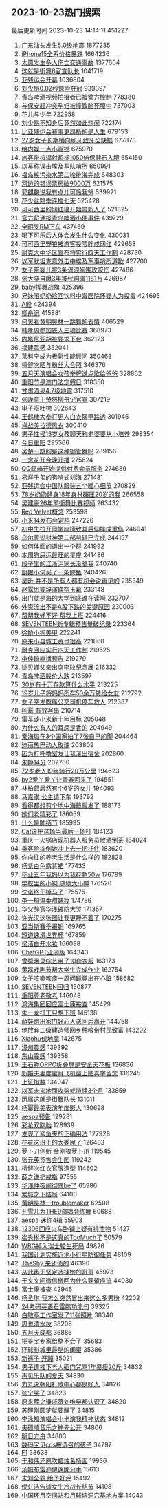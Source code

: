 ## 2023-10-23热门搜索 
最后更新时间 2023-10-23 14:14:11.451227 
1. [广东汕头发生5.0级地震](https://s.weibo.com/weibo?q=%23%E5%B9%BF%E4%B8%9C%E6%B1%95%E5%A4%B4%E5%8F%91%E7%94%9F5.0%E7%BA%A7%E5%9C%B0%E9%9C%87%23&t=31&band_rank=1&Refer=top) 1877235
1. [iPhone15全系价格暴跌](https://s.weibo.com/weibo?q=%23iPhone15%E5%85%A8%E7%B3%BB%E4%BB%B7%E6%A0%BC%E6%9A%B4%E8%B7%8C%23&t=31&band_rank=1&Refer=top) 1664236
1. [太原发生多人伤亡交通事故](https://s.weibo.com/weibo?q=%23%E5%A4%AA%E5%8E%9F%E5%8F%91%E7%94%9F%E5%A4%9A%E4%BA%BA%E4%BC%A4%E4%BA%A1%E4%BA%A4%E9%80%9A%E4%BA%8B%E6%95%85%23&t=31&band_rank=2&Refer=top) 1377604
1. [这就是街舞6官宣队长](https://s.weibo.com/weibo?q=%23%E8%BF%99%E5%B0%B1%E6%98%AF%E8%A1%97%E8%88%9E6%E5%AE%98%E5%AE%A3%E9%98%9F%E9%95%BF%23&t=31&band_rank=1&Refer=top) 1041719
1. [亚残运会开幕](https://s.weibo.com/weibo?q=%23%E4%BA%9A%E6%AE%8B%E8%BF%90%E4%BC%9A%E5%BC%80%E5%B9%95%23&t=31&band_rank=3&Refer=top) 1036804
1. [刘少昂0.02秒惊险夺冠](https://s.weibo.com/weibo?q=%23%E5%88%98%E5%B0%91%E6%98%820.02%E7%A7%92%E6%83%8A%E9%99%A9%E5%A4%BA%E5%86%A0%23&t=31&band_rank=2&Refer=top) 939397
1. [青岛啤酒视频拍摄者已被警方控制](https://s.weibo.com/weibo?q=%23%E9%9D%92%E5%B2%9B%E5%95%A4%E9%85%92%E8%A7%86%E9%A2%91%E6%8B%8D%E6%91%84%E8%80%85%E5%B7%B2%E8%A2%AB%E8%AD%A6%E6%96%B9%E6%8E%A7%E5%88%B6%23&t=31&band_rank=4&Refer=top) 778380
1. [与保安起冲突孕妇被撞致胎死腹中](https://s.weibo.com/weibo?q=%23%E4%B8%8E%E4%BF%9D%E5%AE%89%E8%B5%B7%E5%86%B2%E7%AA%81%E5%AD%95%E5%A6%87%E8%A2%AB%E6%92%9E%E8%87%B4%E8%83%8E%E6%AD%BB%E8%85%B9%E4%B8%AD%23&t=31&band_rank=4&Refer=top) 737003
1. [花儿与少年](https://s.weibo.com/weibo?q=%E8%8A%B1%E5%84%BF%E4%B8%8E%E5%B0%91%E5%B9%B4&t=31&band_rank=5&Refer=top) 722958
1. [刘少昂不知身后竟然如此热闹](https://s.weibo.com/weibo?q=%23%E5%88%98%E5%B0%91%E6%98%82%E4%B8%8D%E7%9F%A5%E8%BA%AB%E5%90%8E%E7%AB%9F%E7%84%B6%E5%A6%82%E6%AD%A4%E7%83%AD%E9%97%B9%23&t=31&band_rank=6&Refer=top) 722174
1. [比亚残运会赛事更昂扬的是人生](https://s.weibo.com/weibo?q=%23%E6%AF%94%E4%BA%9A%E6%AE%8B%E8%BF%90%E4%BC%9A%E8%B5%9B%E4%BA%8B%E6%9B%B4%E6%98%82%E6%89%AC%E7%9A%84%E6%98%AF%E4%BA%BA%E7%94%9F%23&t=31&band_rank=3&Refer=top) 679153
1. [27岁女子长期横向刷牙致牙齿缺损](https://s.weibo.com/weibo?q=%2327%E5%B2%81%E5%A5%B3%E5%AD%90%E9%95%BF%E6%9C%9F%E6%A8%AA%E5%90%91%E5%88%B7%E7%89%99%E8%87%B4%E7%89%99%E9%BD%BF%E7%BC%BA%E6%8D%9F%23&t=31&band_rank=1&Refer=top) 677878
1. [给内娱一点小震撼](https://s.weibo.com/weibo?q=%23%E7%BB%99%E5%86%85%E5%A8%B1%E4%B8%80%E7%82%B9%E5%B0%8F%E9%9C%87%E6%92%BC%23&t=31&band_rank=4&Refer=top) 675970
1. [旅客带核辐射超标1050倍保健石入境](https://s.weibo.com/weibo?q=%23%E6%97%85%E5%AE%A2%E5%B8%A6%E6%A0%B8%E8%BE%90%E5%B0%84%E8%B6%85%E6%A0%871050%E5%80%8D%E4%BF%9D%E5%81%A5%E7%9F%B3%E5%85%A5%E5%A2%83%23&t=31&band_rank=7&Refer=top) 654150
1. [以军称误击埃及军队哨所](https://s.weibo.com/weibo?q=%23%E4%BB%A5%E5%86%9B%E7%A7%B0%E8%AF%AF%E5%87%BB%E5%9F%83%E5%8F%8A%E5%86%9B%E9%98%9F%E5%93%A8%E6%89%80%23&t=31&band_rank=6&Refer=top) 650991
1. [福岛核污染水第二轮排海完成](https://s.weibo.com/weibo?q=%23%E7%A6%8F%E5%B2%9B%E6%A0%B8%E6%B1%A1%E6%9F%93%E6%B0%B4%E7%AC%AC%E4%BA%8C%E8%BD%AE%E6%8E%92%E6%B5%B7%E5%AE%8C%E6%88%90%23&t=31&band_rank=5&Refer=top) 648303
1. [河边的错误票房破9000万](https://s.weibo.com/weibo?q=%23%E6%B2%B3%E8%BE%B9%E7%9A%84%E9%94%99%E8%AF%AF%E7%A5%A8%E6%88%BF%E7%A0%B49000%E4%B8%87%23&t=31&band_rank=7&Refer=top) 621575
1. [郭麒麟说我有点儿可怜我爸](https://s.weibo.com/weibo?q=%23%E9%83%AD%E9%BA%92%E9%BA%9F%E8%AF%B4%E6%88%91%E6%9C%89%E7%82%B9%E5%84%BF%E5%8F%AF%E6%80%9C%E6%88%91%E7%88%B8%23&t=31&band_rank=9&Refer=top) 539921
1. [花少丝路季连播七天](https://s.weibo.com/weibo?q=%23%E8%8A%B1%E5%B0%91%E4%B8%9D%E8%B7%AF%E5%AD%A3%E8%BF%9E%E6%92%AD%E4%B8%83%E5%A4%A9%23&t=31&band_rank=8&Refer=top) 525428
1. [可可西里的网红狼开始带新人了](https://s.weibo.com/weibo?q=%23%E5%8F%AF%E5%8F%AF%E8%A5%BF%E9%87%8C%E7%9A%84%E7%BD%91%E7%BA%A2%E7%8B%BC%E5%BC%80%E5%A7%8B%E5%B8%A6%E6%96%B0%E4%BA%BA%E4%BA%86%23&t=31&band_rank=6&Refer=top) 521825
1. [官方将通报青岛啤酒小便事件](https://s.weibo.com/weibo?q=%23%E5%AE%98%E6%96%B9%E5%B0%86%E9%80%9A%E6%8A%A5%E9%9D%92%E5%B2%9B%E5%95%A4%E9%85%92%E5%B0%8F%E4%BE%BF%E4%BA%8B%E4%BB%B6%23&t=31&band_rank=7&Refer=top) 439729
1. [全昭旻RM下车](https://s.weibo.com/weibo?q=%E5%85%A8%E6%98%AD%E6%97%BBRM%E4%B8%8B%E8%BD%A6&t=31&band_rank=9&Refer=top) 437469
1. [喝下可乐后人体会发生什么变化](https://s.weibo.com/weibo?q=%E5%96%9D%E4%B8%8B%E5%8F%AF%E4%B9%90%E5%90%8E%E4%BA%BA%E4%BD%93%E4%BC%9A%E5%8F%91%E7%94%9F%E4%BB%80%E4%B9%88%E5%8F%98%E5%8C%96&t=31&band_rank=8&Refer=top) 430031
1. [可可西里野狼被游客投喂胖成网红](https://s.weibo.com/weibo?q=%23%E5%8F%AF%E5%8F%AF%E8%A5%BF%E9%87%8C%E9%87%8E%E7%8B%BC%E8%A2%AB%E6%B8%B8%E5%AE%A2%E6%8A%95%E5%96%82%E8%83%96%E6%88%90%E7%BD%91%E7%BA%A2%23&t=31&band_rank=8&Refer=top) 429658
1. [耐克大中华区宣布将实行四天工作制](https://s.weibo.com/weibo?q=%23%E8%80%90%E5%85%8B%E5%A4%A7%E4%B8%AD%E5%8D%8E%E5%8C%BA%E5%AE%A3%E5%B8%83%E5%B0%86%E5%AE%9E%E8%A1%8C%E5%9B%9B%E5%A4%A9%E5%B7%A5%E4%BD%9C%E5%88%B6%23&t=31&band_rank=10&Refer=top) 428730
1. [以军就坦克意外击中埃及军事哨所道歉](https://s.weibo.com/weibo?q=%23%E4%BB%A5%E5%86%9B%E5%B0%B1%E5%9D%A6%E5%85%8B%E6%84%8F%E5%A4%96%E5%87%BB%E4%B8%AD%E5%9F%83%E5%8F%8A%E5%86%9B%E4%BA%8B%E5%93%A8%E6%89%80%E9%81%93%E6%AD%89%23&t=31&band_rank=10&Refer=top) 427700
1. [女子带婴儿被3条流浪狗围攻咬伤](https://s.weibo.com/weibo?q=%23%E5%A5%B3%E5%AD%90%E5%B8%A6%E5%A9%B4%E5%84%BF%E8%A2%AB3%E6%9D%A1%E6%B5%81%E6%B5%AA%E7%8B%97%E5%9B%B4%E6%94%BB%E5%92%AC%E4%BC%A4%23&t=31&band_rank=12&Refer=top) 427486
1. [张大奕自曝3年被代购骗1161万](https://s.weibo.com/weibo?q=%23%E5%BC%A0%E5%A4%A7%E5%A5%95%E8%87%AA%E6%9B%9D3%E5%B9%B4%E8%A2%AB%E4%BB%A3%E8%B4%AD%E9%AA%971161%E4%B8%87%23&t=31&band_rank=11&Refer=top) 426987
1. [baby挥舞战旗](https://s.weibo.com/weibo?q=%23baby%E6%8C%A5%E8%88%9E%E6%88%98%E6%97%97%23&t=31&band_rank=12&Refer=top) 425396
1. [兄妹喝奶奶捡回饮料中毒医院怀疑人为投毒](https://s.weibo.com/weibo?q=%23%E5%85%84%E5%A6%B9%E5%96%9D%E5%A5%B6%E5%A5%B6%E6%8D%A1%E5%9B%9E%E9%A5%AE%E6%96%99%E4%B8%AD%E6%AF%92%E5%8C%BB%E9%99%A2%E6%80%80%E7%96%91%E4%BA%BA%E4%B8%BA%E6%8A%95%E6%AF%92%23&t=31&band_rank=12&Refer=top) 424695
1. [A股](https://s.weibo.com/weibo?q=A%E8%82%A1&t=31&band_rank=13&Refer=top) 424394
1. [柳舟记](https://s.weibo.com/weibo?q=%23%E6%9F%B3%E8%88%9F%E8%AE%B0%23&t=31&band_rank=14&Refer=top) 415881
1. [何炅看黄明昊林一跳舞的表情](https://s.weibo.com/weibo?q=%23%E4%BD%95%E7%82%85%E7%9C%8B%E9%BB%84%E6%98%8E%E6%98%8A%E6%9E%97%E4%B8%80%E8%B7%B3%E8%88%9E%E7%9A%84%E8%A1%A8%E6%83%85%23&t=31&band_rank=9&Refer=top) 406529
1. [韩孝周参加铁人三项比赛](https://s.weibo.com/weibo?q=%23%E9%9F%A9%E5%AD%9D%E5%91%A8%E5%8F%82%E5%8A%A0%E9%93%81%E4%BA%BA%E4%B8%89%E9%A1%B9%E6%AF%94%E8%B5%9B%23&t=31&band_rank=15&Refer=top) 368973
1. [内塔尼亚胡被要求下台](https://s.weibo.com/weibo?q=%23%E5%86%85%E5%A1%94%E5%B0%BC%E4%BA%9A%E8%83%A1%E8%A2%AB%E8%A6%81%E6%B1%82%E4%B8%8B%E5%8F%B0%23&t=31&band_rank=16&Refer=top) 362123
1. [福建震感](https://s.weibo.com/weibo?q=%E7%A6%8F%E5%BB%BA%E9%9C%87%E6%84%9F&t=31&band_rank=13&Refer=top) 352041
1. [莱科宁成为极氪性能顾问](https://s.weibo.com/weibo?q=%23%E8%8E%B1%E7%A7%91%E5%AE%81%E6%88%90%E4%B8%BA%E6%9E%81%E6%B0%AA%E6%80%A7%E8%83%BD%E9%A1%BE%E9%97%AE%23&t=31&band_rank=17&Refer=top) 350463
1. [檀健次晒与粉丝大合照](https://s.weibo.com/weibo?q=%23%E6%AA%80%E5%81%A5%E6%AC%A1%E6%99%92%E4%B8%8E%E7%B2%89%E4%B8%9D%E5%A4%A7%E5%90%88%E7%85%A7%23&t=31&band_rank=18&Refer=top) 346376
1. [五月天演唱会女孩举牌说点歌给爸爸](https://s.weibo.com/weibo?q=%E4%BA%94%E6%9C%88%E5%A4%A9%E6%BC%94%E5%94%B1%E4%BC%9A%E5%A5%B3%E5%AD%A9%E4%B8%BE%E7%89%8C%E8%AF%B4%E7%82%B9%E6%AD%8C%E7%BB%99%E7%88%B8%E7%88%B8&t=31&band_rank=14&Refer=top) 328862
1. [重阳节是澳门法定假日](https://s.weibo.com/weibo?q=%23%E9%87%8D%E9%98%B3%E8%8A%82%E6%98%AF%E6%BE%B3%E9%97%A8%E6%B3%95%E5%AE%9A%E5%81%87%E6%97%A5%23&t=31&band_rank=19&Refer=top) 318350
1. [甘肃酒泉4.7级地震](https://s.weibo.com/weibo?q=%23%E7%94%98%E8%82%83%E9%85%92%E6%B3%894.7%E7%BA%A7%E5%9C%B0%E9%9C%87%23&t=31&band_rank=20&Refer=top) 317510
1. [张晚意王楚然柳舟记官宣](https://s.weibo.com/weibo?q=%23%E5%BC%A0%E6%99%9A%E6%84%8F%E7%8E%8B%E6%A5%9A%E7%84%B6%E6%9F%B3%E8%88%9F%E8%AE%B0%E5%AE%98%E5%AE%A3%23&t=31&band_rank=10&Refer=top) 307219
1. [电子呕吐物](https://s.weibo.com/weibo?q=%E7%94%B5%E5%AD%90%E5%91%95%E5%90%90%E7%89%A9&t=31&band_rank=20&Refer=top) 302643
1. [王鹤棣大奉打更人白衣盔甲路透](https://s.weibo.com/weibo?q=%23%E7%8E%8B%E9%B9%A4%E6%A3%A3%E5%A4%A7%E5%A5%89%E6%89%93%E6%9B%B4%E4%BA%BA%E7%99%BD%E8%A1%A3%E7%9B%94%E7%94%B2%E8%B7%AF%E9%80%8F%23&t=31&band_rank=16&Refer=top) 301945
1. [肖战美拉德风衣](https://s.weibo.com/weibo?q=%23%E8%82%96%E6%88%98%E7%BE%8E%E6%8B%89%E5%BE%B7%E9%A3%8E%E8%A1%A3%23&t=31&band_rank=11&Refer=top) 300410
1. [男子性侵13岁女孩聊天称老婆要从小培养](https://s.weibo.com/weibo?q=%23%E7%94%B7%E5%AD%90%E6%80%A7%E4%BE%B513%E5%B2%81%E5%A5%B3%E5%AD%A9%E8%81%8A%E5%A4%A9%E7%A7%B0%E8%80%81%E5%A9%86%E8%A6%81%E4%BB%8E%E5%B0%8F%E5%9F%B9%E5%85%BB%23&t=31&band_rank=11&Refer=top) 298354
1. [今日重阳](https://s.weibo.com/weibo?q=%23%E4%BB%8A%E6%97%A5%E9%87%8D%E9%98%B3%23&t=31&band_rank=17&Refer=top) 295566
1. [吴楚一跳的是这种钢管舞吗](https://s.weibo.com/weibo?q=%E5%90%B4%E6%A5%9A%E4%B8%80%E8%B7%B3%E7%9A%84%E6%98%AF%E8%BF%99%E7%A7%8D%E9%92%A2%E7%AE%A1%E8%88%9E%E5%90%97&t=31&band_rank=21&Refer=top) 289156
1. [一念花开今晚开播](https://s.weibo.com/weibo?q=%23%E4%B8%80%E5%BF%B5%E8%8A%B1%E5%BC%80%E4%BB%8A%E6%99%9A%E5%BC%80%E6%92%AD%23&t=31&band_rank=24&Refer=top) 275624
1. [QQ邮箱开始提供付费会员服务](https://s.weibo.com/weibo?q=%23QQ%E9%82%AE%E7%AE%B1%E5%BC%80%E5%A7%8B%E6%8F%90%E4%BE%9B%E4%BB%98%E8%B4%B9%E4%BC%9A%E5%91%98%E6%9C%8D%E5%8A%A1%23&t=31&band_rank=25&Refer=top) 274689
1. [易烊千玺的狗啃式刘海](https://s.weibo.com/weibo?q=%23%E6%98%93%E7%83%8A%E5%8D%83%E7%8E%BA%E7%9A%84%E7%8B%97%E5%95%83%E5%BC%8F%E5%88%98%E6%B5%B7%23&t=31&band_rank=14&Refer=top) 271481
1. [亚残运会中国队服装五个暖心细节](https://s.weibo.com/weibo?q=%23%E4%BA%9A%E6%AE%8B%E8%BF%90%E4%BC%9A%E4%B8%AD%E5%9B%BD%E9%98%9F%E6%9C%8D%E8%A3%85%E4%BA%94%E4%B8%AA%E6%9A%96%E5%BF%83%E7%BB%86%E8%8A%82%23&t=31&band_rank=15&Refer=top) 270829
1. [78岁奶奶健身18年身材碾压20岁的我](https://s.weibo.com/weibo?q=%2378%E5%B2%81%E5%A5%B6%E5%A5%B6%E5%81%A5%E8%BA%AB18%E5%B9%B4%E8%BA%AB%E6%9D%90%E7%A2%BE%E5%8E%8B20%E5%B2%81%E7%9A%84%E6%88%91%23&t=31&band_rank=26&Refer=top) 266558
1. [吴建豪26年前街舞比赛视频](https://s.weibo.com/weibo?q=%23%E5%90%B4%E5%BB%BA%E8%B1%AA26%E5%B9%B4%E5%89%8D%E8%A1%97%E8%88%9E%E6%AF%94%E8%B5%9B%E8%A7%86%E9%A2%91%23&t=31&band_rank=27&Refer=top) 263432
1. [Red Velvet概念](https://s.weibo.com/weibo?q=Red%20Velvet%E6%A6%82%E5%BF%B5&t=31&band_rank=18&Refer=top) 253598
1. [小米14发布会定档](https://s.weibo.com/weibo?q=%23%E5%B0%8F%E7%B1%B314%E5%8F%91%E5%B8%83%E4%BC%9A%E5%AE%9A%E6%A1%A3%23&t=31&band_rank=28&Refer=top) 247226
1. [初中生拉开同学座椅致其后仰摔成重伤](https://s.weibo.com/weibo?q=%23%E5%88%9D%E4%B8%AD%E7%94%9F%E6%8B%89%E5%BC%80%E5%90%8C%E5%AD%A6%E5%BA%A7%E6%A4%85%E8%87%B4%E5%85%B6%E5%90%8E%E4%BB%B0%E6%91%94%E6%88%90%E9%87%8D%E4%BC%A4%23&t=31&band_rank=34&Refer=top) 246941
1. [乌尔善说封神第二部剪辑已完成](https://s.weibo.com/weibo?q=%23%E4%B9%8C%E5%B0%94%E5%96%84%E8%AF%B4%E5%B0%81%E7%A5%9E%E7%AC%AC%E4%BA%8C%E9%83%A8%E5%89%AA%E8%BE%91%E5%B7%B2%E5%AE%8C%E6%88%90%23&t=31&band_rank=2&Refer=top) 244197
1. [如何体面的退出一个群](https://s.weibo.com/weibo?q=%23%E5%A6%82%E4%BD%95%E4%BD%93%E9%9D%A2%E7%9A%84%E9%80%80%E5%87%BA%E4%B8%80%E4%B8%AA%E7%BE%A4%23&t=31&band_rank=23&Refer=top) 241992
1. [本周狗屎运最旺的星座](https://s.weibo.com/weibo?q=%E6%9C%AC%E5%91%A8%E7%8B%97%E5%B1%8E%E8%BF%90%E6%9C%80%E6%97%BA%E7%9A%84%E6%98%9F%E5%BA%A7&t=31&band_rank=13&Refer=top) 241486
1. [段子里的江浙沪家长没骗我](https://s.weibo.com/weibo?q=%E6%AE%B5%E5%AD%90%E9%87%8C%E7%9A%84%E6%B1%9F%E6%B5%99%E6%B2%AA%E5%AE%B6%E9%95%BF%E6%B2%A1%E9%AA%97%E6%88%91&t=31&band_rank=25&Refer=top) 240740
1. [厨娘小何买了一条鳄鱼](https://s.weibo.com/weibo?q=%23%E5%8E%A8%E5%A8%98%E5%B0%8F%E4%BD%95%E4%B9%B0%E4%BA%86%E4%B8%80%E6%9D%A1%E9%B3%84%E9%B1%BC%23&t=31&band_rank=17&Refer=top) 240426
1. [吴昕 并不是所有人都有机会说再见的](https://s.weibo.com/weibo?q=%E5%90%B4%E6%98%95%20%E5%B9%B6%E4%B8%8D%E6%98%AF%E6%89%80%E6%9C%89%E4%BA%BA%E9%83%BD%E6%9C%89%E6%9C%BA%E4%BC%9A%E8%AF%B4%E5%86%8D%E8%A7%81%E7%9A%84&t=31&band_rank=29&Refer=top) 235349
1. [赵露思或辞演珠帘玉幕](https://s.weibo.com/weibo?q=%E8%B5%B5%E9%9C%B2%E6%80%9D%E6%88%96%E8%BE%9E%E6%BC%94%E7%8F%A0%E5%B8%98%E7%8E%89%E5%B9%95&t=31&band_rank=18&Refer=top) 233148
1. [出门就是海的大学到底谁在读啊](https://s.weibo.com/weibo?q=%E5%87%BA%E9%97%A8%E5%B0%B1%E6%98%AF%E6%B5%B7%E7%9A%84%E5%A4%A7%E5%AD%A6%E5%88%B0%E5%BA%95%E8%B0%81%E5%9C%A8%E8%AF%BB%E5%95%8A&t=31&band_rank=26&Refer=top) 232707
1. [外资流出不是A股下跌的关键原因](https://s.weibo.com/weibo?q=%23%E5%A4%96%E8%B5%84%E6%B5%81%E5%87%BA%E4%B8%8D%E6%98%AFA%E8%82%A1%E4%B8%8B%E8%B7%8C%E7%9A%84%E5%85%B3%E9%94%AE%E5%8E%9F%E5%9B%A0%23&t=31&band_rank=19&Refer=top) 230003
1. [帮帮我好不好 帮我上班](https://s.weibo.com/weibo?q=%E5%B8%AE%E5%B8%AE%E6%88%91%E5%A5%BD%E4%B8%8D%E5%A5%BD%20%E5%B8%AE%E6%88%91%E4%B8%8A%E7%8F%AD&t=31&band_rank=27&Refer=top) 224416
1. [SEVENTEEN新专辑预售量破纪录](https://s.weibo.com/weibo?q=%23SEVENTEEN%E6%96%B0%E4%B8%93%E8%BE%91%E9%A2%84%E5%94%AE%E9%87%8F%E7%A0%B4%E7%BA%AA%E5%BD%95%23&t=31&band_rank=28&Refer=top) 223364
1. [徐娇小狗美甲](https://s.weibo.com/weibo?q=%23%E5%BE%90%E5%A8%87%E5%B0%8F%E7%8B%97%E7%BE%8E%E7%94%B2%23&t=31&band_rank=20&Refer=top) 222241
1. [原来小县城工资也很高](https://s.weibo.com/weibo?q=%23%E5%8E%9F%E6%9D%A5%E5%B0%8F%E5%8E%BF%E5%9F%8E%E5%B7%A5%E8%B5%84%E4%B9%9F%E5%BE%88%E9%AB%98%23&t=31&band_rank=21&Refer=top) 221860
1. [耐克回应实行四天工作制](https://s.weibo.com/weibo?q=%23%E8%80%90%E5%85%8B%E5%9B%9E%E5%BA%94%E5%AE%9E%E8%A1%8C%E5%9B%9B%E5%A4%A9%E5%B7%A5%E4%BD%9C%E5%88%B6%23&t=31&band_rank=30&Refer=top) 219525
1. [李佳琦直播预告](https://s.weibo.com/weibo?q=%E6%9D%8E%E4%BD%B3%E7%90%A6%E7%9B%B4%E6%92%AD%E9%A2%84%E5%91%8A&t=31&band_rank=22&Refer=top) 219279
1. [姚贝娜父亲出席李玟纪念展](https://s.weibo.com/weibo?q=%23%E5%A7%9A%E8%B4%9D%E5%A8%9C%E7%88%B6%E4%BA%B2%E5%87%BA%E5%B8%AD%E6%9D%8E%E7%8E%9F%E7%BA%AA%E5%BF%B5%E5%B1%95%23&t=31&band_rank=23&Refer=top) 216332
1. [青岛啤酒股价大跌](https://s.weibo.com/weibo?q=%23%E9%9D%92%E5%B2%9B%E5%95%A4%E9%85%92%E8%82%A1%E4%BB%B7%E5%A4%A7%E8%B7%8C%23&t=31&band_rank=31&Refer=top) 213597
1. [30岁有十万存款算什么水平](https://s.weibo.com/weibo?q=%2330%E5%B2%81%E6%9C%89%E5%8D%81%E4%B8%87%E5%AD%98%E6%AC%BE%E7%AE%97%E4%BB%80%E4%B9%88%E6%B0%B4%E5%B9%B3%23&t=31&band_rank=14&Refer=top) 213225
1. [19岁儿子将妈妈所存50余万转给女友](https://s.weibo.com/weibo?q=%2319%E5%B2%81%E5%84%BF%E5%AD%90%E5%B0%86%E5%A6%88%E5%A6%88%E6%89%80%E5%AD%9850%E4%BD%99%E4%B8%87%E8%BD%AC%E7%BB%99%E5%A5%B3%E5%8F%8B%23&t=31&band_rank=24&Refer=top) 212792
1. [女子突发腹痛公交司机停车救人](https://s.weibo.com/weibo?q=%23%E5%A5%B3%E5%AD%90%E7%AA%81%E5%8F%91%E8%85%B9%E7%97%9B%E5%85%AC%E4%BA%A4%E5%8F%B8%E6%9C%BA%E5%81%9C%E8%BD%A6%E6%95%91%E4%BA%BA%23&t=31&band_rank=5&Refer=top) 212387
1. [杨幂 有效客串](https://s.weibo.com/weibo?q=%E6%9D%A8%E5%B9%82%20%E6%9C%89%E6%95%88%E5%AE%A2%E4%B8%B2&t=31&band_rank=25&Refer=top) 210714
1. [雷军谈小米新十年目标](https://s.weibo.com/weibo?q=%23%E9%9B%B7%E5%86%9B%E8%B0%88%E5%B0%8F%E7%B1%B3%E6%96%B0%E5%8D%81%E5%B9%B4%E7%9B%AE%E6%A0%87%23&t=31&band_rank=32&Refer=top) 205048
1. [为什么有人的耳屎是香的](https://s.weibo.com/weibo?q=%E4%B8%BA%E4%BB%80%E4%B9%88%E6%9C%89%E4%BA%BA%E7%9A%84%E8%80%B3%E5%B1%8E%E6%98%AF%E9%A6%99%E7%9A%84&t=31&band_rank=27&Refer=top) 204949
1. [秦海璐在3个国家拍了7张自己的脚](https://s.weibo.com/weibo?q=%23%E7%A7%A6%E6%B5%B7%E7%92%90%E5%9C%A83%E4%B8%AA%E5%9B%BD%E5%AE%B6%E6%8B%8D%E4%BA%867%E5%BC%A0%E8%87%AA%E5%B7%B1%E7%9A%84%E8%84%9A%23&t=31&band_rank=49&Refer=top) 204464
1. [迪丽热巴动人玫瑰](https://s.weibo.com/weibo?q=%23%E8%BF%AA%E4%B8%BD%E7%83%AD%E5%B7%B4%E5%8A%A8%E4%BA%BA%E7%8E%AB%E7%91%B0%23&t=31&band_rank=29&Refer=top) 203809
1. [因为打呼噜室友让我滚出宿舍](https://s.weibo.com/weibo?q=%23%E5%9B%A0%E4%B8%BA%E6%89%93%E5%91%BC%E5%99%9C%E5%AE%A4%E5%8F%8B%E8%AE%A9%E6%88%91%E6%BB%9A%E5%87%BA%E5%AE%BF%E8%88%8D%23&t=31&band_rank=33&Refer=top) 202860
1. [朱婷14分](https://s.weibo.com/weibo?q=%E6%9C%B1%E5%A9%B714%E5%88%86&t=31&band_rank=31&Refer=top) 202760
1. [72岁老人19年骑行20万公里](https://s.weibo.com/weibo?q=%2372%E5%B2%81%E8%80%81%E4%BA%BA19%E5%B9%B4%E9%AA%91%E8%A1%8C20%E4%B8%87%E5%85%AC%E9%87%8C%23&t=31&band_rank=34&Refer=top) 194623
1. [by2爱丫爱丫让青春回来了](https://s.weibo.com/weibo?q=by2%E7%88%B1%E4%B8%AB%E7%88%B1%E4%B8%AB%E8%AE%A9%E9%9D%92%E6%98%A5%E5%9B%9E%E6%9D%A5%E4%BA%86&t=31&band_rank=32&Refer=top) 194551
1. [林柏叡居然有个6岁的女儿](https://s.weibo.com/weibo?q=%E6%9E%97%E6%9F%8F%E5%8F%A1%E5%B1%85%E7%84%B6%E6%9C%89%E4%B8%AA6%E5%B2%81%E7%9A%84%E5%A5%B3%E5%84%BF&t=31&band_rank=31&Refer=top) 194093
1. [马嘉祺 公主请下车](https://s.weibo.com/weibo?q=%E9%A9%AC%E5%98%89%E7%A5%BA%20%E5%85%AC%E4%B8%BB%E8%AF%B7%E4%B8%8B%E8%BD%A6&t=31&band_rank=32&Refer=top) 193792
1. [看得都想剪个地中海戴假发了](https://s.weibo.com/weibo?q=%E7%9C%8B%E5%BE%97%E9%83%BD%E6%83%B3%E5%89%AA%E4%B8%AA%E5%9C%B0%E4%B8%AD%E6%B5%B7%E6%88%B4%E5%81%87%E5%8F%91%E4%BA%86&t=31&band_rank=33&Refer=top) 188173
1. [她们老精彩了](https://s.weibo.com/weibo?q=%23%E5%A5%B9%E4%BB%AC%E8%80%81%E7%B2%BE%E5%BD%A9%E4%BA%86%23&t=31&band_rank=34&Refer=top) 186059
1. [什么是肺结节](https://s.weibo.com/weibo?q=%23%E4%BB%80%E4%B9%88%E6%98%AF%E8%82%BA%E7%BB%93%E8%8A%82%23&t=31&band_rank=35&Refer=top) 185995
1. [Cat说把这场当最后一场打](https://s.weibo.com/weibo?q=%23Cat%E8%AF%B4%E6%8A%8A%E8%BF%99%E5%9C%BA%E5%BD%93%E6%9C%80%E5%90%8E%E4%B8%80%E5%9C%BA%E6%89%93%23&t=31&band_rank=33&Refer=top) 184123
1. [重庆一火锅店现机器人服务员敬酒倒茶](https://s.weibo.com/weibo?q=%23%E9%87%8D%E5%BA%86%E4%B8%80%E7%81%AB%E9%94%85%E5%BA%97%E7%8E%B0%E6%9C%BA%E5%99%A8%E4%BA%BA%E6%9C%8D%E5%8A%A1%E5%91%98%E6%95%AC%E9%85%92%E5%80%92%E8%8C%B6%23&t=31&band_rank=34&Refer=top) 184024
1. [乘客险摔倒她冲上去一把托住](https://s.weibo.com/weibo?q=%23%E4%B9%98%E5%AE%A2%E9%99%A9%E6%91%94%E5%80%92%E5%A5%B9%E5%86%B2%E4%B8%8A%E5%8E%BB%E4%B8%80%E6%8A%8A%E6%89%98%E4%BD%8F%23&t=31&band_rank=35&Refer=top) 183620
1. [你向往的养老生活是什么样的](https://s.weibo.com/weibo?q=%23%E4%BD%A0%E5%90%91%E5%BE%80%E7%9A%84%E5%85%BB%E8%80%81%E7%94%9F%E6%B4%BB%E6%98%AF%E4%BB%80%E4%B9%88%E6%A0%B7%E7%9A%84%23&t=31&band_rank=36&Refer=top) 182828
1. [杨紫白色露背裙](https://s.weibo.com/weibo?q=%23%E6%9D%A8%E7%B4%AB%E7%99%BD%E8%89%B2%E9%9C%B2%E8%83%8C%E8%A3%99%23&t=31&band_rank=37&Refer=top) 177433
1. [毕业五年我妈以为我存款50w](https://s.weibo.com/weibo?q=%23%E6%AF%95%E4%B8%9A%E4%BA%94%E5%B9%B4%E6%88%91%E5%A6%88%E4%BB%A5%E4%B8%BA%E6%88%91%E5%AD%98%E6%AC%BE50w%23&t=31&band_rank=38&Refer=top) 176789
1. [学校里的小狗 随地大小睡](https://s.weibo.com/weibo?q=%E5%AD%A6%E6%A0%A1%E9%87%8C%E7%9A%84%E5%B0%8F%E7%8B%97%20%E9%9A%8F%E5%9C%B0%E5%A4%A7%E5%B0%8F%E7%9D%A1&t=31&band_rank=4&Refer=top) 176520
1. [沈诺终于掉马了](https://s.weibo.com/weibo?q=%23%E6%B2%88%E8%AF%BA%E7%BB%88%E4%BA%8E%E6%8E%89%E9%A9%AC%E4%BA%86%23&t=31&band_rank=37&Refer=top) 175575
1. [李一桐温柔甜妹妆](https://s.weibo.com/weibo?q=%23%E6%9D%8E%E4%B8%80%E6%A1%90%E6%B8%A9%E6%9F%94%E7%94%9C%E5%A6%B9%E5%A6%86%23&t=31&band_rank=38&Refer=top) 174756
1. [华父辞官华浅破防大哭](https://s.weibo.com/weibo?q=%23%E5%8D%8E%E7%88%B6%E8%BE%9E%E5%AE%98%E5%8D%8E%E6%B5%85%E7%A0%B4%E9%98%B2%E5%A4%A7%E5%93%AD%23&t=31&band_rank=39&Refer=top) 171357
1. [许光汉这张图让我更睡不着了](https://s.weibo.com/weibo?q=%23%E8%AE%B8%E5%85%89%E6%B1%89%E8%BF%99%E5%BC%A0%E5%9B%BE%E8%AE%A9%E6%88%91%E6%9B%B4%E7%9D%A1%E4%B8%8D%E7%9D%80%E4%BA%86%23&t=31&band_rank=40&Refer=top) 170275
1. [亚当斯赛季报销](https://s.weibo.com/weibo?q=%23%E4%BA%9A%E5%BD%93%E6%96%AF%E8%B5%9B%E5%AD%A3%E6%8A%A5%E9%94%80%23&t=31&band_rank=35&Refer=top) 169765
1. [短道速滑世界杯](https://s.weibo.com/weibo?q=%23%E7%9F%AD%E9%81%93%E9%80%9F%E6%BB%91%E4%B8%96%E7%95%8C%E6%9D%AF%23&t=31&band_rank=36&Refer=top) 167859
1. [梁洁白开水妆](https://s.weibo.com/weibo?q=%23%E6%A2%81%E6%B4%81%E7%99%BD%E5%BC%80%E6%B0%B4%E5%A6%86%23&t=31&band_rank=39&Refer=top) 166098
1. [ChatGPT亚洲版](https://s.weibo.com/weibo?q=%23ChatGPT%E4%BA%9A%E6%B4%B2%E7%89%88%23&t=31&band_rank=37&Refer=top) 164343
1. [曾舜晞录综艺带了10套衣服](https://s.weibo.com/weibo?q=%23%E6%9B%BE%E8%88%9C%E6%99%9E%E5%BD%95%E7%BB%BC%E8%89%BA%E5%B8%A6%E4%BA%8610%E5%A5%97%E8%A1%A3%E6%9C%8D%23&t=31&band_rank=18&Refer=top) 163173
1. [黄磊戏剧节帮大学生完成作业](https://s.weibo.com/weibo?q=%23%E9%BB%84%E7%A3%8A%E6%88%8F%E5%89%A7%E8%8A%82%E5%B8%AE%E5%A4%A7%E5%AD%A6%E7%94%9F%E5%AE%8C%E6%88%90%E4%BD%9C%E4%B8%9A%23&t=31&band_rank=39&Refer=top) 162754
1. [女子咳嗽咳痰一周问题竟出在心脏](https://s.weibo.com/weibo?q=%23%E5%A5%B3%E5%AD%90%E5%92%B3%E5%97%BD%E5%92%B3%E7%97%B0%E4%B8%80%E5%91%A8%E9%97%AE%E9%A2%98%E7%AB%9F%E5%87%BA%E5%9C%A8%E5%BF%83%E8%84%8F%23&t=31&band_rank=22&Refer=top) 158682
1. [SEVENTEEN回归](https://s.weibo.com/weibo?q=SEVENTEEN%E5%9B%9E%E5%BD%92&t=31&band_rank=40&Refer=top) 150877
1. [重阳尊老敬老](https://s.weibo.com/weibo?q=%23%E9%87%8D%E9%98%B3%E5%B0%8A%E8%80%81%E6%95%AC%E8%80%81%23&t=31&band_rank=42&Refer=top) 146048
1. [鸿海集团回应富士康被查](https://s.weibo.com/weibo?q=%23%E9%B8%BF%E6%B5%B7%E9%9B%86%E5%9B%A2%E5%9B%9E%E5%BA%94%E5%AF%8C%E5%A3%AB%E5%BA%B7%E8%A2%AB%E6%9F%A5%23&t=31&band_rank=44&Refer=top) 145429
1. [朱一龙打工只想下班](https://s.weibo.com/weibo?q=%E6%9C%B1%E4%B8%80%E9%BE%99%E6%89%93%E5%B7%A5%E5%8F%AA%E6%83%B3%E4%B8%8B%E7%8F%AD&t=31&band_rank=45&Refer=top) 145138
1. [萌娃跑出家门好心人送回后离开](https://s.weibo.com/weibo?q=%23%E8%90%8C%E5%A8%83%E8%B7%91%E5%87%BA%E5%AE%B6%E9%97%A8%E5%A5%BD%E5%BF%83%E4%BA%BA%E9%80%81%E5%9B%9E%E5%90%8E%E7%A6%BB%E5%BC%80%23&t=31&band_rank=43&Refer=top) 144758
1. [他放弃二级建造师回乡种粮带村民致富](https://s.weibo.com/weibo?q=%23%E4%BB%96%E6%94%BE%E5%BC%83%E4%BA%8C%E7%BA%A7%E5%BB%BA%E9%80%A0%E5%B8%88%E5%9B%9E%E4%B9%A1%E7%A7%8D%E7%B2%AE%E5%B8%A6%E6%9D%91%E6%B0%91%E8%87%B4%E5%AF%8C%23&t=31&band_rank=44&Refer=top) 143292
1. [Xiaohu伏地魔](https://s.weibo.com/weibo?q=%23Xiaohu%E4%BC%8F%E5%9C%B0%E9%AD%94%23&t=31&band_rank=7&Refer=top) 142675
1. [漳州震感](https://s.weibo.com/weibo?q=%23%E6%BC%B3%E5%B7%9E%E9%9C%87%E6%84%9F%23&t=31&band_rank=46&Refer=top) 139392
1. [东山震感](https://s.weibo.com/weibo?q=%E4%B8%9C%E5%B1%B1%E9%9C%87%E6%84%9F&t=31&band_rank=47&Refer=top) 139358
1. [王石称OPPO折叠屏是安全天花板](https://s.weibo.com/weibo?q=%23%E7%8E%8B%E7%9F%B3%E7%A7%B0OPPO%E6%8A%98%E5%8F%A0%E5%B1%8F%E6%98%AF%E5%AE%89%E5%85%A8%E5%A4%A9%E8%8A%B1%E6%9D%BF%23&t=31&band_rank=48&Refer=top) 136836
1. [新婚夫妻度蜜月飞机窗上贴喜字留念](https://s.weibo.com/weibo?q=%23%E6%96%B0%E5%A9%9A%E5%A4%AB%E5%A6%BB%E5%BA%A6%E8%9C%9C%E6%9C%88%E9%A3%9E%E6%9C%BA%E7%AA%97%E4%B8%8A%E8%B4%B4%E5%96%9C%E5%AD%97%E7%95%99%E5%BF%B5%23&t=31&band_rank=47&Refer=top) 136245
1. [上证指数](https://s.weibo.com/weibo?q=%23%E4%B8%8A%E8%AF%81%E6%8C%87%E6%95%B0%23&t=31&band_rank=50&Refer=top) 134047
1. [以军未来地面攻势或持续3个月](https://s.weibo.com/weibo?q=%23%E4%BB%A5%E5%86%9B%E6%9C%AA%E6%9D%A5%E5%9C%B0%E9%9D%A2%E6%94%BB%E5%8A%BF%E6%88%96%E6%8C%81%E7%BB%AD3%E4%B8%AA%E6%9C%88%23&t=31&band_rank=43&Refer=top) 133859
1. [历届这就是街舞队长](https://s.weibo.com/weibo?q=%23%E5%8E%86%E5%B1%8A%E8%BF%99%E5%B0%B1%E6%98%AF%E8%A1%97%E8%88%9E%E9%98%9F%E9%95%BF%23&t=31&band_rank=44&Refer=top) 131011
1. [杨幂最美表演年度影人](https://s.weibo.com/weibo?q=%23%E6%9D%A8%E5%B9%82%E6%9C%80%E7%BE%8E%E8%A1%A8%E6%BC%94%E5%B9%B4%E5%BA%A6%E5%BD%B1%E4%BA%BA%23&t=31&band_rank=45&Refer=top) 130698
1. [aespa预告](https://s.weibo.com/weibo?q=aespa%E9%A2%84%E5%91%8A&t=31&band_rank=49&Refer=top) 129281
1. [彩妆双胞胎](https://s.weibo.com/weibo?q=%E5%BD%A9%E5%A6%86%E5%8F%8C%E8%83%9E%E8%83%8E&t=31&band_rank=46&Refer=top) 128939
1. [发现了鲨鱼夹的正确用法](https://s.weibo.com/weibo?q=%23%E5%8F%91%E7%8E%B0%E4%BA%86%E9%B2%A8%E9%B1%BC%E5%A4%B9%E7%9A%84%E6%AD%A3%E7%A1%AE%E7%94%A8%E6%B3%95%23&t=31&band_rank=47&Refer=top) 127928
1. [花花这班上的太委屈了](https://s.weibo.com/weibo?q=%23%E8%8A%B1%E8%8A%B1%E8%BF%99%E7%8F%AD%E4%B8%8A%E7%9A%84%E5%A4%AA%E5%A7%94%E5%B1%88%E4%BA%86%23&t=31&band_rank=38&Refer=top) 126483
1. [萝卜刀创新 金刚狼萝卜爪](https://s.weibo.com/weibo?q=%E8%90%9D%E5%8D%9C%E5%88%80%E5%88%9B%E6%96%B0%20%E9%87%91%E5%88%9A%E7%8B%BC%E8%90%9D%E5%8D%9C%E7%88%AA&t=31&band_rank=48&Refer=top) 119545
1. [张元英签售会生图](https://s.weibo.com/weibo?q=%23%E5%BC%A0%E5%85%83%E8%8B%B1%E7%AD%BE%E5%94%AE%E4%BC%9A%E7%94%9F%E5%9B%BE%23&t=31&band_rank=49&Refer=top) 119242
1. [檀健次红衣官服造型](https://s.weibo.com/weibo?q=%23%E6%AA%80%E5%81%A5%E6%AC%A1%E7%BA%A2%E8%A1%A3%E5%AE%98%E6%9C%8D%E9%80%A0%E5%9E%8B%23&t=31&band_rank=50&Refer=top) 114602
1. [薛之谦扔戒指](https://s.weibo.com/weibo?q=%23%E8%96%9B%E4%B9%8B%E8%B0%A6%E6%89%94%E6%88%92%E6%8C%87%23&t=31&band_rank=6&Refer=top) 97555
1. [华浅仲夜阑彻底be了](https://s.weibo.com/weibo?q=%23%E5%8D%8E%E6%B5%85%E4%BB%B2%E5%A4%9C%E9%98%91%E5%BD%BB%E5%BA%95be%E4%BA%86%23&t=31&band_rank=10&Refer=top) 65986
1. [繁城之下结局](https://s.weibo.com/weibo?q=%E7%B9%81%E5%9F%8E%E4%B9%8B%E4%B8%8B%E7%BB%93%E5%B1%80&t=31&band_rank=15&Refer=top) 64100
1. [黄明昊林一troublemaker](https://s.weibo.com/weibo?q=%23%E9%BB%84%E6%98%8E%E6%98%8A%E6%9E%97%E4%B8%80troublemaker%23&t=31&band_rank=16&Refer=top) 62508
1. [孔雪儿为THE9演唱会练舞](https://s.weibo.com/weibo?q=%23%E5%AD%94%E9%9B%AA%E5%84%BF%E4%B8%BATHE9%E6%BC%94%E5%94%B1%E4%BC%9A%E7%BB%83%E8%88%9E%23&t=31&band_rank=17&Refer=top) 60688
1. [aespa 迷你4辑](https://s.weibo.com/weibo?q=aespa%20%E8%BF%B7%E4%BD%A04%E8%BE%91&t=31&band_rank=19&Refer=top) 55903
1. [12306回应火车卧铺上疑有排泄物](https://s.weibo.com/weibo?q=%2312306%E5%9B%9E%E5%BA%94%E7%81%AB%E8%BD%A6%E5%8D%A7%E9%93%BA%E4%B8%8A%E7%96%91%E6%9C%89%E6%8E%92%E6%B3%84%E7%89%A9%23&t=31&band_rank=22&Refer=top) 51427
1. [崔秀彬不是这真的TooMuch了](https://s.weibo.com/weibo?q=%E5%B4%94%E7%A7%80%E5%BD%AC%E4%B8%8D%E6%98%AF%E8%BF%99%E7%9C%9F%E7%9A%84TooMuch%E4%BA%86&t=31&band_rank=23&Refer=top) 50579
1. [WBG掉入瑞士轮生死局](https://s.weibo.com/weibo?q=%23WBG%E6%8E%89%E5%85%A5%E7%91%9E%E5%A3%AB%E8%BD%AE%E7%94%9F%E6%AD%BB%E5%B1%80%23&t=31&band_rank=24&Refer=top) 49826
1. [我国计划实施近地小行星防御任务](https://s.weibo.com/weibo?q=%23%E6%88%91%E5%9B%BD%E8%AE%A1%E5%88%92%E5%AE%9E%E6%96%BD%E8%BF%91%E5%9C%B0%E5%B0%8F%E8%A1%8C%E6%98%9F%E9%98%B2%E5%BE%A1%E4%BB%BB%E5%8A%A1%23&t=31&band_rank=25&Refer=top) 48109
1. [TheShy 来还债的](https://s.weibo.com/weibo?q=TheShy%20%E6%9D%A5%E8%BF%98%E5%80%BA%E7%9A%84&t=31&band_rank=26&Refer=top) 46390
1. [从此再无坚定选择她的哥哥](https://s.weibo.com/weibo?q=%23%E4%BB%8E%E6%AD%A4%E5%86%8D%E6%97%A0%E5%9D%9A%E5%AE%9A%E9%80%89%E6%8B%A9%E5%A5%B9%E7%9A%84%E5%93%A5%E5%93%A5%23&t=31&band_rank=27&Refer=top) 45973
1. [于文文问微信撤回为什么要留痕迹](https://s.weibo.com/weibo?q=%23%E4%BA%8E%E6%96%87%E6%96%87%E9%97%AE%E5%BE%AE%E4%BF%A1%E6%92%A4%E5%9B%9E%E4%B8%BA%E4%BB%80%E4%B9%88%E8%A6%81%E7%95%99%E7%97%95%E8%BF%B9%23&t=31&band_rank=28&Refer=top) 44030
1. [富士康被查](https://s.weibo.com/weibo?q=%23%E5%AF%8C%E5%A3%AB%E5%BA%B7%E8%A2%AB%E6%9F%A5%23&t=31&band_rank=29&Refer=top) 42946
1. [杨丞琳 我怎么突然冒出来这么多男粉](https://s.weibo.com/weibo?q=%E6%9D%A8%E4%B8%9E%E7%90%B3%20%E6%88%91%E6%80%8E%E4%B9%88%E7%AA%81%E7%84%B6%E5%86%92%E5%87%BA%E6%9D%A5%E8%BF%99%E4%B9%88%E5%A4%9A%E7%94%B7%E7%B2%89&t=31&band_rank=30&Refer=top) 42202
1. [24考研英语石雷鹏功能句](https://s.weibo.com/weibo?q=24%E8%80%83%E7%A0%94%E8%8B%B1%E8%AF%AD%E7%9F%B3%E9%9B%B7%E9%B9%8F%E5%8A%9F%E8%83%BD%E5%8F%A5&t=31&band_rank=31&Refer=top) 39325
1. [白敬亭工作室发了11张照片](https://s.weibo.com/weibo?q=%23%E7%99%BD%E6%95%AC%E4%BA%AD%E5%B7%A5%E4%BD%9C%E5%AE%A4%E5%8F%91%E4%BA%8611%E5%BC%A0%E7%85%A7%E7%89%87%23&t=31&band_rank=32&Refer=top) 38340
1. [周也清水妆](https://s.weibo.com/weibo?q=%23%E5%91%A8%E4%B9%9F%E6%B8%85%E6%B0%B4%E5%A6%86%23&t=31&band_rank=33&Refer=top) 38206
1. [五月天成都](https://s.weibo.com/weibo?q=%E4%BA%94%E6%9C%88%E5%A4%A9%E6%88%90%E9%83%BD&t=31&band_rank=35&Refer=top) 36886
1. [把鉴宝专家给整不会了](https://s.weibo.com/weibo?q=%23%E6%8A%8A%E9%89%B4%E5%AE%9D%E4%B8%93%E5%AE%B6%E7%BB%99%E6%95%B4%E4%B8%8D%E4%BC%9A%E4%BA%86%23&t=31&band_rank=36&Refer=top) 35683
1. [环球影城里最酷的闺蜜](https://s.weibo.com/weibo?q=%E7%8E%AF%E7%90%83%E5%BD%B1%E5%9F%8E%E9%87%8C%E6%9C%80%E9%85%B7%E7%9A%84%E9%97%BA%E8%9C%9C&t=31&band_rank=37&Refer=top) 35386
1. [新裤子 开蹦](https://s.weibo.com/weibo?q=%E6%96%B0%E8%A3%A4%E5%AD%90%20%E5%BC%80%E8%B9%A6&t=31&band_rank=39&Refer=top) 35021
1. [男子遭楼下老人砸门咒骂1年暴瘦20斤](https://s.weibo.com/weibo?q=%23%E7%94%B7%E5%AD%90%E9%81%AD%E6%A5%BC%E4%B8%8B%E8%80%81%E4%BA%BA%E7%A0%B8%E9%97%A8%E5%92%92%E9%AA%821%E5%B9%B4%E6%9A%B4%E7%98%A620%E6%96%A4%23&t=31&band_rank=40&Refer=top) 34832
1. [再见乐队的夏天](https://s.weibo.com/weibo?q=%E5%86%8D%E8%A7%81%E4%B9%90%E9%98%9F%E7%9A%84%E5%A4%8F%E5%A4%A9&t=31&band_rank=41&Refer=top) 34830
1. [力丸说朝阳打歌中心都是好人](https://s.weibo.com/weibo?q=%23%E5%8A%9B%E4%B8%B8%E8%AF%B4%E6%9C%9D%E9%98%B3%E6%89%93%E6%AD%8C%E4%B8%AD%E5%BF%83%E9%83%BD%E6%98%AF%E5%A5%BD%E4%BA%BA%23&t=31&band_rank=42&Refer=top) 34826
1. [张宁哭了](https://s.weibo.com/weibo?q=%23%E5%BC%A0%E5%AE%81%E5%93%AD%E4%BA%86%23&t=31&band_rank=43&Refer=top) 34823
1. [原来薛之谦戚薇刘维早都认识了](https://s.weibo.com/weibo?q=%23%E5%8E%9F%E6%9D%A5%E8%96%9B%E4%B9%8B%E8%B0%A6%E6%88%9A%E8%96%87%E5%88%98%E7%BB%B4%E6%97%A9%E9%83%BD%E8%AE%A4%E8%AF%86%E4%BA%86%23&t=31&band_rank=44&Refer=top) 34820
1. [苏醒刚圆梦就要醒了](https://s.weibo.com/weibo?q=%23%E8%8B%8F%E9%86%92%E5%88%9A%E5%9C%86%E6%A2%A6%E5%B0%B1%E8%A6%81%E9%86%92%E4%BA%86%23&t=31&band_rank=45&Refer=top) 34815
1. [李泳知演唱会小卡演我精神状态](https://s.weibo.com/weibo?q=%E6%9D%8E%E6%B3%B3%E7%9F%A5%E6%BC%94%E5%94%B1%E4%BC%9A%E5%B0%8F%E5%8D%A1%E6%BC%94%E6%88%91%E7%B2%BE%E7%A5%9E%E7%8A%B6%E6%80%81&t=31&band_rank=46&Refer=top) 34812
1. [夫硕顺音乐之神先公开](https://s.weibo.com/weibo?q=%E5%A4%AB%E7%A1%95%E9%A1%BA%E9%9F%B3%E4%B9%90%E4%B9%8B%E7%A5%9E%E5%85%88%E5%85%AC%E5%BC%80&t=31&band_rank=48&Refer=top) 34806
1. [明日方舟](https://s.weibo.com/weibo?q=%E6%98%8E%E6%97%A5%E6%96%B9%E8%88%9F&t=31&band_rank=49&Refer=top) 34803
1. [数码宝贝cos被选召的孩子](https://s.weibo.com/weibo?q=%23%E6%95%B0%E7%A0%81%E5%AE%9D%E8%B4%9Dcos%E8%A2%AB%E9%80%89%E5%8F%AC%E7%9A%84%E5%AD%A9%E5%AD%90%23&t=31&band_rank=50&Refer=top) 34797
1. [F1](https://s.weibo.com/weibo?q=F1&t=31&band_rank=6&Refer=top) 33638
1. [于和伟还原吹蜡烛名场面](https://s.weibo.com/weibo?q=%23%E4%BA%8E%E5%92%8C%E4%BC%9F%E8%BF%98%E5%8E%9F%E5%90%B9%E8%9C%A1%E7%83%9B%E5%90%8D%E5%9C%BA%E9%9D%A2%23&t=31&band_rank=19&Refer=top) 19936
1. [汤姆布雷迪伊莲娜分手](https://s.weibo.com/weibo?q=%23%E6%B1%A4%E5%A7%86%E5%B8%83%E9%9B%B7%E8%BF%AA%E4%BC%8A%E8%8E%B2%E5%A8%9C%E5%88%86%E6%89%8B%23&t=31&band_rank=32&Refer=top) 15613
1. [未知全貌 给予好评](https://s.weibo.com/weibo?q=%E6%9C%AA%E7%9F%A5%E5%85%A8%E8%B2%8C%20%E7%BB%99%E4%BA%88%E5%A5%BD%E8%AF%84&t=31&band_rank=34&Refer=top) 15492
1. [倪虹洁告诫女生冷战长结节](https://s.weibo.com/weibo?q=%23%E5%80%AA%E8%99%B9%E6%B4%81%E5%91%8A%E8%AF%AB%E5%A5%B3%E7%94%9F%E5%86%B7%E6%88%98%E9%95%BF%E7%BB%93%E8%8A%82%23&t=31&band_rank=40&Refer=top) 14108
1. [中国环月空间站和月球熔洞穴基地方案](https://s.weibo.com/weibo?q=%E4%B8%AD%E5%9B%BD%E7%8E%AF%E6%9C%88%E7%A9%BA%E9%97%B4%E7%AB%99%E5%92%8C%E6%9C%88%E7%90%83%E7%86%94%E6%B4%9E%E7%A9%B4%E5%9F%BA%E5%9C%B0%E6%96%B9%E6%A1%88&t=31&band_rank=41&Refer=top) 14043

